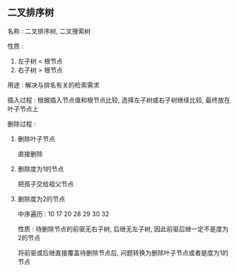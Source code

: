 ## 二叉排序树

名称 : 二叉排序树, 二叉搜索树

性质 : 

1. 左子树 < 根节点
2. 右子树 > 根节点

用途 : 解决与排名有关的检索需求

插入过程 : 根据插入节点值和根节点比较, 选择左子树或右子树继续比较, 最终放在叶子节点上

删除过程 :

1. 删除叶子节点

    直接删除

2. 删除度为1的节点

    把孩子交给祖父节点

3. 删除度为2的节点

    中序遍历 : 10 17 20 28 29 30 32

    性质 : 待删除节点的前驱无右子树, 后继无左子树, 因此前驱后继一定不是度为2的节点

    将前驱或后继直接覆盖待删除节点后, 问题转换为删除叶子节点或者是度为1的节点
